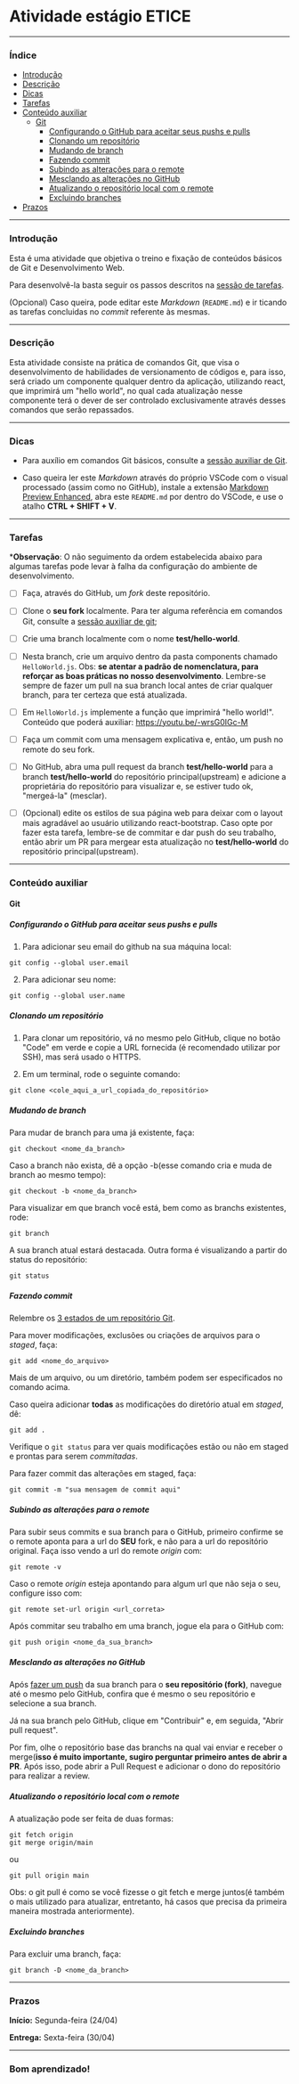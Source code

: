 <h1>Atividade estágio ETICE</h1>

---

<h3>Índice</h3>

- [Introdução](#introdução)
- [Descrição](#descrição)
- [Dicas](#dicas)
- [Tarefas](#tarefas)
- [Conteúdo auxiliar](#conteúdo-auxiliar)
  - [Git](#git)
    - [Configurando o GitHub para aceitar seus pushs e pulls](#configurando-o-github-para-aceitar-seus-pushs-e-pulls)
    - [Clonando um repositório](#clonando-um-repositório)
    - [Mudando de branch](#mudando-de-branch)
    - [Fazendo commit](#fazendo-commit)
    - [Subindo as alterações para o remote](#subindo-as-alterações-para-o-remote)
    - [Mesclando as alterações no GitHub](#mesclando-as-alterações-no-github)
    - [Atualizando o repositório local com o remote](#atualizando-o-repositório-local-com-o-remote)
    - [Excluindo branches](#excluindo-branches)
- [Prazos](#prazos)

---

### Introdução

Esta é uma atividade que objetiva o treino e fixação de conteúdos básicos de Git e Desenvolvimento Web.

Para desenvolvê-la basta seguir os passos descritos na [sessão de tarefas](#tarefas).

(Opcional) Caso queira, pode editar este *Markdown* (`README.md`) e ir ticando as tarefas concluidas no *commit* referente às mesmas.

---

### Descrição

Esta atividade consiste na prática de comandos Git, que visa o desenvolvimento de habilidades de versionamento de códigos e, para isso, será criado um componente qualquer dentro da aplicação, utilizando react, que imprimirá um "hello world", no qual cada atualização nesse componente terá o dever de ser controlado exclusivamente através desses comandos que serão repassados.

---

### Dicas

- Para auxílio em comandos Git básicos, consulte a [sessão auxiliar de Git](#git).

- Caso queira ler este *Markdown* através do próprio VSCode com o visual processado (assim como no GitHub), instale a extensão [Markdown Preview Enhanced](https://marketplace.visualstudio.com/items?itemName=shd101wyy.markdown-preview-enhanced), abra este `README.md` por dentro do VSCode, e use o atalho **CTRL + SHIFT + V**.

---

### Tarefas

***Observação**: O não seguimento da ordem estabelecida abaixo para algumas tarefas pode levar à falha da configuração do ambiente de desenvolvimento.

- [ ] Faça, através do GitHub, um *fork* deste repositório.

- [ ] Clone o **seu fork** localmente. Para ter alguma referência em comandos Git, consulte a [sessão auxiliar de git](#git);

- [ ] Crie uma branch localmente com o nome **test/hello-world**.

- [ ] Nesta branch, crie um arquivo dentro da pasta components chamado `HelloWorld.js`. Obs: **se atentar a padrão de nomenclatura, para reforçar as boas práticas no nosso desenvolvimento**. Lembre-se sempre de fazer um pull na sua branch local antes de criar qualquer branch, para ter certeza que está atualizada.

- [ ] Em `HelloWorld.js` implemente a função que imprimirá "hello world!". Conteúdo que poderá auxiliar: https://youtu.be/-wrsG0IGc-M

- [ ] Faça um commit com uma mensagem explicativa e, então, um push no remote do seu fork.

- [ ] No GitHub, abra uma pull request da branch **test/hello-world** para a branch **test/hello-world** do repositório principal(upstream) e adicione a proprietária do repositório para visualizar e, se estiver tudo ok, "mergeá-la" (mesclar).

- [ ] (Opcional)  edite os estilos de sua página web para deixar com o layout mais agradável ao usuário utilizando react-bootstrap. Caso opte por fazer esta tarefa, lembre-se de commitar e dar push do seu trabalho, então abrir um PR para mergear esta atualização no **test/hello-world** do repositório principal(upstream).

---

### Conteúdo auxiliar

#### Git

##### Configurando o GitHub para aceitar seus pushs e pulls

1. Para adicionar seu email do github na sua máquina local: 

```shell
git config --global user.email
```

2. Para adicionar seu nome:

```shell
git config --global user.name
```

##### Clonando um repositório

1. Para clonar um repositório, vá no mesmo pelo GitHub, clique no botão "Code" em verde e copie a URL fornecida (é recomendado utilizar por SSH), mas será usado o HTTPS.

2. Em um terminal, rode o seguinte comando:

```shell
git clone <cole_aqui_a_url_copiada_do_repositório>
```

##### Mudando de branch

Para mudar de branch para uma já existente, faça:

```shell
git checkout <nome_da_branch>
```

Caso a branch não exista, dê a opção -b(esse comando cria e muda de branch ao mesmo tempo):

```shell
git checkout -b <nome_da_branch>
```

Para visualizar em que branch você está, bem como as branchs existentes, rode:

```shell
git branch
```

A sua branch atual estará destacada. Outra forma é visualizando a partir do status do repositório:

```shell
git status
```

##### Fazendo commit

Relembre os [3 estados de um repositório Git](https://dev.to/eduardoopv/3-estados-dos-arquivos-git-e-github-3ee6).

Para mover modificações, exclusões ou criações de arquivos para o *staged*, faça:

```shell
git add <nome_do_arquivo>
```

Mais de um arquivo, ou um diretório, também podem ser especificados no comando acima.

Caso queira adicionar **todas** as modificações do diretório atual em *staged*, dê:

```shell
git add .
```

Verifique o `git status` para ver quais modificações estão ou não em staged e prontas para serem *commitadas*.

Para fazer commit das alterações em staged, faça:

```shell
git commit -m "sua mensagem de commit aqui"
```

##### Subindo as alterações para o remote

Para subir seus commits e sua branch para o GitHub, primeiro confirme se o remote aponta para a url do **SEU** fork, e não para a url do repositório original. Faça isso vendo a url do remote *origin* com:

```shell
git remote -v
```

Caso o remote *origin* esteja apontando para algum url que não seja o seu, configure isso com:

```shell
git remote set-url origin <url_correta>
```

Após commitar seu trabalho em uma branch, jogue ela para o GitHub com:

```shell
git push origin <nome_da_sua_branch>
```

##### Mesclando as alterações no GitHub

Após [fazer um push](#subindo-as-alterações-para-o-remote) da sua branch para o **seu repositório (fork)**, navegue até o mesmo pelo GitHub, confira que é mesmo o seu repositório e selecione a sua branch.

Já na sua branch pelo GitHub, clique em "Contribuir" e, em seguida, "Abrir pull request".

Por fim, olhe o repositório base das branchs na qual vai enviar e receber o merge(**isso é muito importante, sugiro perguntar primeiro antes de abrir a PR**. Após isso, pode abrir a Pull Request e adicionar o dono do repositório para realizar a review.


##### Atualizando o repositório local com o remote

A atualização pode ser feita de duas formas:

```shell
git fetch origin
git merge origin/main
```

ou

```shell
git pull origin main
```

Obs: o git pull é como se você fizesse o git fetch e merge juntos(é também o mais utilizado para atualizar, entretanto, há casos que precisa da primeira maneira mostrada anteriormente).

##### Excluindo branches

Para excluir uma branch, faça:

```shell
git branch -D <nome_da_branch>
```

---

### Prazos

**Início:** Segunda-feira (24/04)

**Entrega:** Sexta-feira (30/04)

---

<h3>Bom aprendizado!</h3>
